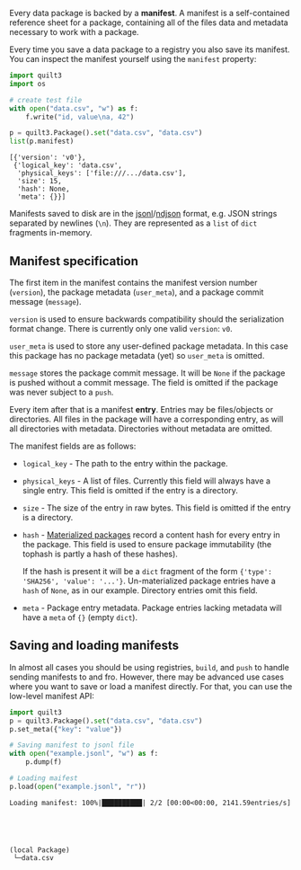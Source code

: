 <!-- markdownlint-disable -->
Every data package is backed by a **manifest**. A manifest is a self-contained reference sheet for a package, containing all of the files data and metadata necessary to work with a package.

Every time you save a data package to a registry you also save its manifest. You can inspect the manifest yourself using the `manifest` property:



```python
import quilt3
import os

# create test file
with open("data.csv", "w") as f:
    f.write("id, value\na, 42")

p = quilt3.Package().set("data.csv", "data.csv")
list(p.manifest)
```




    [{'version': 'v0'},
     {'logical_key': 'data.csv',
      'physical_keys': ['file:///.../data.csv'],
      'size': 15,
      'hash': None,
      'meta': {}}]



Manifests saved to disk are in the [jsonl](http://jsonlines.org/)/[ndjson](http://ndjson.org/) format, e.g. JSON strings separated by newlines (`\n`). They are represented as a `list` of `dict` fragments in-memory.

## Manifest specification

The first item in the manifest contains the manifest version number (`version`), the package metadata (`user_meta`), and a package commit message (`message`).

`version` is used to ensure backwards compatibility should the serialization format change. There is currently only one valid `version`: `v0`.

`user_meta` is used to store any user-defined package metadata. In this case this package has no package metadata (yet) so `user_meta` is omitted.

`message` stores the package commit message. It will be `None` if the package is pushed without a commit message. The field is omitted if the package was never subject to a `push`.

Every item after that is a manifest **entry**. Entries may be files/objects or directories. All files in the package will have a corresponding entry, as will all directories with metadata. Directories without metadata are omitted.

The manifest fields are as follows:

* `logical_key` - The path to the entry within the package.
* `physical_keys` - A list of files. Currently this field will always have a single entry. This field is omitted if the entry is a directory.
* `size` - The size of the entry in raw bytes. This field is omitted if the entry is a directory.
* `hash` - [Materialized packages](./materialization.md) record a content hash for every entry in the package. This field is used to ensure package immutability (the tophash is partly a hash of these hashes).

  If the hash is present it will be a `dict` fragment of the form `{'type': 'SHA256',
   'value': '...'}`. Un-materialized package entries have a `hash` of `None`, as in our example. Directory entries omit this field.
* `meta` - Package entry metadata. Package entries lacking metadata will have a `meta` of `{}` (empty `dict`).

## Saving and loading manifests

In almost all cases you should be using registries, `build`, and `push` to handle sending manifests to and fro. However, there may be advanced use cases where you want to save or load a manifest directly. For that, you can use the low-level manifest API:



```python
import quilt3
p = quilt3.Package().set("data.csv", "data.csv")
p.set_meta({"key": "value"})

# Saving manifest to jsonl file
with open("example.jsonl", "w") as f:
    p.dump(f)

# Loading maifest 
p.load(open("example.jsonl", "r"))
```

    Loading manifest: 100%|██████████| 2/2 [00:00<00:00, 2141.59entries/s]





    (local Package)
     └─data.csv


